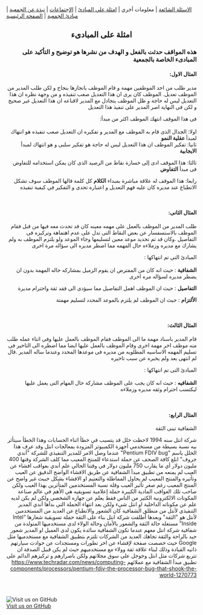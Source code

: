  [الاسئلة الشائعة](https://amateursanonymous.github.io/faq)  |
معلومات أخري |
 [امثلة علي المبادئ](https://amateursanonymous.github.io/principles-examples)  |
[الإجتماعات](https://amateursanonymous.github.io/meetings) | 
[نبذة عن الجمعية](https://amateursanonymous.github.io/about-us) | 
[مبادئ الجمعية](https://amateursanonymous.github.io/principles) | 
[الصفحة الرئيسية](https://amateursanonymous.github.io)

## <center> امثلة على المبادىء </center>
<div dir="RTL">
  <p><h3>هذه المواقف حدثت بالفعل و الهدف من نشرها هو توضيح و التأكيد على المبادىء الخاصة بالجمعية</h3></p>

<h4>المثال الاول:</h4>

<p>
مدير طلب من احد الموظفين مهمة و قام الموظف بانجازها بنجاح و لكن طلب المدير من الموظف تعديل. 
الموظف كان يرى ان هذا التعديل صعب تنفيذه و من وجهة نظره ان هذا التعديل ليس له حاجة و ظل الموظف يتجادل مع المدير لاقناعه ان هذا التعديل غير صحيح
و لكن فى النهاية اصر المدير على تنفيذ هذا التعديل

فى هذا الموقف انتهك الموظف اكثر من مبدأ: <br>
<br>
اولا: الجدال الذى قام به الموظف مع المدير و تفكيره ان التعديل صعب تنفيذه هو انتهاك لمبدأ<b>  عقلية النمو </b><br>
ثانيا: تفكير الموظف ان هذا التعديل ليس له حاجة هو تفكير سلبى و هو انتهاك لمبدأ <b> الايجابية</b> 

ثالثا: هذا الموقف ادى إلى خسارة نقاط من الرصيد الذى كان يمكن استخدامه للتفاوض فى مبدأ <b> التفاوض</b>
  
رابعا: هذا الموقف له علاقة مباشرة بمبداء <b>الكلام</b>  كل كلمة قالها الموظف سوف تشكل الانطباع عند مديره كان عليه فهم التعديل و  اعتباره تحدى و التفكير في كيفية تنفيذه
</p>
<br>
<h4>المثال الثانى:</h4>

<p>
طلب المدير من الموظف بالعمل على مهمه معينه كان قد تحدث معه فيها من قبل 
فقام الموظف بالاستسفسار عن بعض النقاط التى تدل على عدم اهتماهة وتركيزه فى التفاصيل .وكان قد تم تحديد موعد معين لتسليمها 
وجاء الموعد ولو يلتزم الموظف به ولم يشارك مع مديره وزملاءه حال المهمه مما اضطر مديره الى سؤاله مرة اخرى
  
المبادئ التى تم انتهاكها : <br>
<br>
  <b>الشفافية</b> : حيث انه كان من المفترض ان يقوم الزميل بمشاركه حاله المهمة بدون ان يضطر مديره لسؤاله مره اخرى
 
  <b>التفاصيل</b> : حيث ان الموظف اهمل التفاصيل مما سيؤدى الى فقد ثقة واحترام مديرة
 
  <b>الألتزام</b> : حيث ان الموظف لم يلتزم بالموعد المحدد لتسليم مهمتة
 
</p>
<br>

<h4>المثال الثالث:</h4>

<p>

قام المدير باسناد مهمة ما الى الموظف فقام الموظف بالعمل عليها وفى اثناء عمله طلب منه موظف اخر مهمة اخرى 
وقام الموظف بالعمل عليها ايضا مما اضطره الى التاخير فى تسليم المهمه الاساسيه المطلوبه من مديره فى موعدها المحدد وعندما ساله المدير
.قال لم انتهى بعد ولم يخبره عن سبب تاخيره
 
المبادئ التى تم انتهاكها : <br>
<br>
<b>الشفافيه</b> : حيث انه كان يجب على الموظف مشاركة حال المهام التى يعمل عليها ليكتسب احترام وثقه مديره وزملاءه
</p>
<br>

<h4>المثال الرابع:</h4>

<p>
الشفافية تبنى الثقة

شركة انتل سنه 1994 لاحظت خلل قد يتسبب في خطأ اثناء الحسابات وهذا الخطأ سيتأثر بيه نسبة بسيطة من مستخدمي أجهزة الكمبيوتر المزودة بمعالجات انتل وقد عرف هذا الخلل باسم "Pentium FDIV bug"
عندما وصل الامر للمدير التنفيذي للشركة "أندي جروف" ابلغ كافة الصحف عن حملة استدعاء للمنتج المعيب مما كلف الشركة وقتها 400 مليون دولار 
أي ما يقارب 750 مليون دولار في وقتنا الحالي
علم أندي بعواقب افشاء عن العيب لم يمنعه من تطبيق مبدأ الشفافية عن طريق الافشاء الواضح الدقيق عن العيب وتأثيره والمنتج المعيب 
لم يحاول المماطلة والتعتيم او الافشاء بشكل خبيث غير واضح عن المنتج المعيب رغم صغر تأثير العيب وقلة نسبة المستخدمين المتأثرين بهذا العيب 
ولكن صاحب تلك العواقب المادية الكبيرة حملة إعلامية تسويقيه هي الأهم في عالم صناعة المكونات الالكترونية 
الكثير من الناس فقط يعلم عن جهازه الشخصي ولكن لم يكن لديه علم عن مكوناته الداخلية او انتل شيء ولكن بعد انتهاء الحملة التي بدأها أندي المدير التنفيذي لأنتل من منطلق الشفافية كان الشعور والانطباع عن العديد من المستخدمين لأنتل هو "الثقة" 
 وبعدها أطلقت شركة انتل بناء على الثقة حملة تسويقية شعارها “Intel Inside” مستغله حالة الثقة والشعور بالأمان وحالة الولاء لدى مستخدميها المتولدة 
من شفافية شركة انتل معهم
عندما تكون الشفافية سائدة يكون لدى العميل او المدير شعور جيد بالراحة والثقة تجاهك 
العديد من الشركات تلتزم بتطبيق الشفافية مع مستخدميها مثل Google حيث خصصت صفحة لإفشاء عن اخر تطورات ومستجدات عن حوادث سيارتهم ذاتيه القيادة وذلك لبناء علاقة ثقة وولاء مع مستخدميهم 
حيث لم يكن قبيل الصدفة ان تتربع شركات مثل انتل وجوجل على سوق مجلاتهم ولكن باصرارهم  و تركيزهم الدائم على تطبيق مبدأ الشفافية مع عملائهم 
https://www.techradar.com/news/computing-components/processors/pentium-fdiv-the-processor-bug-that-shook-the-world-1270773

</p>

</div>
 
 
<br><br>
![Visit us on GitHub](https://raw.githubusercontent.com/amateursanonymous/amateursanonymous.github.io/main/assets/GitHub-logo-100.png)<br>
[Visit us on GitHub](https://github.com/amateursanonymous/amateursanonymous.github.io)
